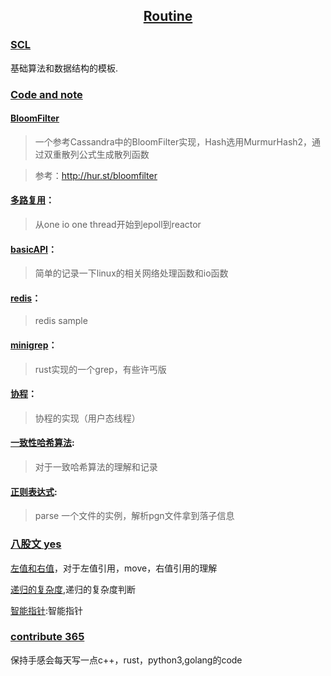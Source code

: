 ## <center>[Routine](XJBX)</center>
### [SCL](XJBX/SCL)


基础算法和数据结构的模板.

### [Code and note](/XJBX/Server/)


#### [BloomFilter](XJBX/Bloomfilter)

> 一个参考Cassandra中的BloomFilter实现，Hash选用MurmurHash2，通过双重散列公式生成散列函数

> 参考：http://hur.st/bloomfilter

#### [多路复用](XJBX/Server/IOMultiplexing)：

> 从one io one thread开始到epoll到reactor

#### [basicAPI](XJBX/Server/basicAPI)：

> 简单的记录一下linux的相关网络处理函数和io函数

#### [redis](XJBX/Server/redis/README.md)：

> redis sample

#### [minigrep](XJBX/Server/minigrep/)：

> rust实现的一个grep，有些许丐版

#### [协程](XJBX/Server/Coroutine)：

> 协程的实现（用户态线程）

#### [一致性哈希算法](XJBX/Server/consistentHashing/README.md):

> 对于一致哈希算法的理解和记录

#### [正则表达式](XJBX/Regexr/README.md): 

> parse 一个文件的实例，解析pgn文件拿到落子信息

### [八股文 yes](/XJBX/LingChar)

[左值和右值](/XJBX/LingChar/LRValue/README.md)，对于左值引用，move，右值引用的理解

[递归的复杂度](/XJBX/LingChar/Recursion/recursion.h),递归的复杂度判断

[智能指针](XJBX/LingChar/smartPointer/README.md):智能指针

### [contribute 365](/Solution/)

保持手感会每天写一点c++，rust，python3,golang的code

